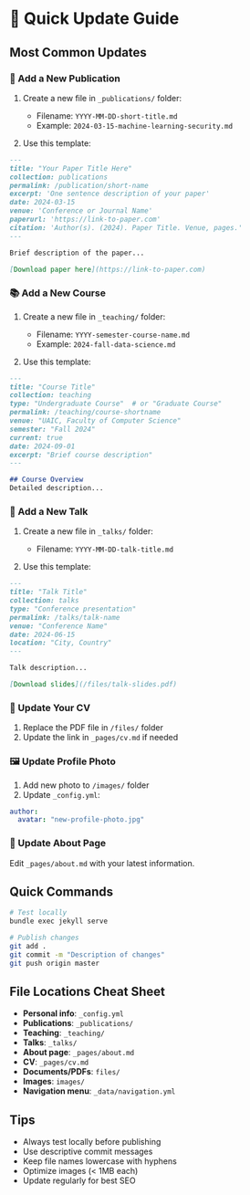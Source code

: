 # 🚀 Quick Update Guide

## Most Common Updates

### 📄 Add a New Publication

1. Create a new file in `_publications/` folder:
   - Filename: `YYYY-MM-DD-short-title.md`
   - Example: `2024-03-15-machine-learning-security.md`

2. Use this template:
```markdown
---
title: "Your Paper Title Here"
collection: publications
permalink: /publication/short-name
excerpt: 'One sentence description of your paper'
date: 2024-03-15
venue: 'Conference or Journal Name'
paperurl: 'https://link-to-paper.com'
citation: 'Author(s). (2024). Paper Title. Venue, pages.'
---

Brief description of the paper...

[Download paper here](https://link-to-paper.com)
```

### 📚 Add a New Course

1. Create a new file in `_teaching/` folder:
   - Filename: `YYYY-semester-course-name.md`
   - Example: `2024-fall-data-science.md`

2. Use this template:
```markdown
---
title: "Course Title"
collection: teaching
type: "Undergraduate Course"  # or "Graduate Course"
permalink: /teaching/course-shortname
venue: "UAIC, Faculty of Computer Science"
semester: "Fall 2024"
current: true
date: 2024-09-01
excerpt: "Brief course description"
---

## Course Overview
Detailed description...
```

### 🎤 Add a New Talk

1. Create a new file in `_talks/` folder:
   - Filename: `YYYY-MM-DD-talk-title.md`

2. Use this template:
```markdown
---
title: "Talk Title"
collection: talks
type: "Conference presentation"
permalink: /talks/talk-name
venue: "Conference Name"
date: 2024-06-15
location: "City, Country"
---

Talk description...

[Download slides](/files/talk-slides.pdf)
```

### 📄 Update Your CV

1. Replace the PDF file in `/files/` folder
2. Update the link in `_pages/cv.md` if needed

### 🖼️ Update Profile Photo

1. Add new photo to `/images/` folder
2. Update `_config.yml`:
```yaml
author:
  avatar: "new-profile-photo.jpg"
```

### 📝 Update About Page

Edit `_pages/about.md` with your latest information.

## Quick Commands

```bash
# Test locally
bundle exec jekyll serve

# Publish changes
git add .
git commit -m "Description of changes"
git push origin master
```

## File Locations Cheat Sheet

- **Personal info**: `_config.yml`
- **Publications**: `_publications/`
- **Teaching**: `_teaching/`
- **Talks**: `_talks/`
- **About page**: `_pages/about.md`
- **CV**: `_pages/cv.md`
- **Documents/PDFs**: `files/`
- **Images**: `images/`
- **Navigation menu**: `_data/navigation.yml`

## Tips

- Always test locally before publishing
- Use descriptive commit messages
- Keep file names lowercase with hyphens
- Optimize images (< 1MB each)
- Update regularly for best SEO

